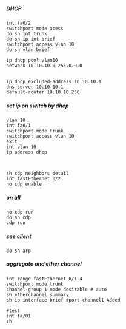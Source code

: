 ##### DHCP
```
int fa0/2
switchport mode acess
do sh int trunk
do sh ip int brief
switchport access vlan 10
do sh vlan brief

ip dhcp pool vlan10
network 10.10.10.0 255.0.0.0


ip dhcp excluded-address 10.10.10.1
dns-server 10.10.10.1
default-router 10.10.10.250
```
##### set ip on switch by dhcp
```
vlan 10 
int fa0/1
switchport mode trunk
switchport access vlan 10
exit
int vlan 10
ip address dhcp



sh cdp neighbors detail
int fastEthernet 0/2
no cdp enable
```

##### on all
```
no cdp run
do sh cdp
cdp run
```
##### see client
```
do sh arp
```
##### aggregate and ether channel
```
int range fastEthernet 0/1-4
switchport mode trunk
channel-group 1 mode desirable # auto
sh etherchannel summary
sh ip interface brief #port-channel1 Added

#test
int fa/01
sh
```
